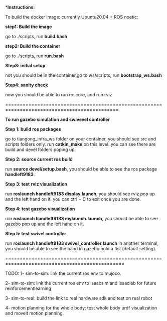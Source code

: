 ***Instructions:**

To build the docker image: currently Ubuntu20.04 + ROS noetic:

**step1: Build the image**
  
  go to ./scripts, run **build.bash**

**step2: Build the container**
  
  go to ./scripts, run **run.bash**

**Step3: initial setup**

  not you should be in the container,go to ws/scripts, run **bootstrap_ws.bash**

**Step4: sanity check**

  now you should be able to run roscore, and run rviz

=============================================================================================


**To run gazebo simulation and swivevel controller**

**Step 1: build ros packages**

  go to tiangong_infra_ws folder on your container, you should see src and scripts folders only. run **catkin_make** on this level. you can see there are build and devel folders poping up.

**Step 2: source current ros build**

  run **source devel/setup.bash**, you should be able to see the ros package **handleft9183**.

**Step 3: test rviz visualization**

  run **roslaunch handleft9183 display.launch**, you should see rviz pop up and the left hand on it. you can ctrl + C to exit once you are done.

**Step 4: test gazebo visualization**

  run **roslaunch handleft9183 mylaunch.launch**, you should be able to see gazebo pop up and the left hand on it.

**Step 5: test swivel controller**

  run **roslaunch handleft9183 swivel_controller.launch** in another terminal, you should be able to see the hand in gazebo hold a fist (default setting).

===============================================================================================

TODO:
  1- sim-to-sim: link the current ros env to mujoco.

  2- sim-to-sim: link the current ros env to isaacsim and isaaclab for future reinforcementlearning

  3- sim-to-real: build the link to real hardware sdk and test on real robot

  4- motion planning for the whole body: test whole body urdf visualization and moveit motion planning.

